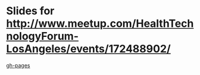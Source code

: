 # Slides for http://www.meetup.com/HealthTechnologyForum-LosAngeles/events/172488902/

[gh-pages](http://pavelone.github.io/fhirbase-slides)

